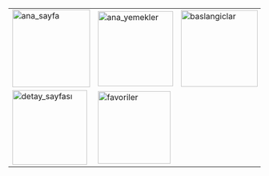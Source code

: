 <table cellspacing="10" cellpadding="5">
    <tr>
        <td>
            <img src="https://github.com/armaganbasak/meals_app/assets/142909150/faeacc0e-60c4-446a-9e48-cfa76aadeae6" alt="ana_sayfa" style="width: 155px; height: auto;">
        </td>
        <td>
            <img src="https://github.com/armaganbasak/meals_app/assets/142909150/13a9c475-2df5-4b6f-8789-f72bfa091966" alt="ana_yemekler" style="width: 150px; height: auto;">
        </td>
        <td>
            <img src="https://github.com/armaganbasak/meals_app/assets/142909150/61968632-bf56-41cb-a755-6c6f0062455a" alt="baslangiclar" style="width: 153px; height: auto;">
        </td>
    </tr>
    <tr>
        <td>
            <img src="https://github.com/armaganbasak/meals_app/assets/142909150/5987be90-9806-4144-aafa-ede27c007df0" alt="detay_sayfası" style="width: 149px; height: auto;">
        </td>
        <td>
            <img src="https://github.com/armaganbasak/meals_app/assets/142909150/5bdc283b-24c3-4c0f-b81a-aa8cf7b69dfe" alt="favoriler" style="width: 145px; height: auto;">
        </td>
        
   
</table>
